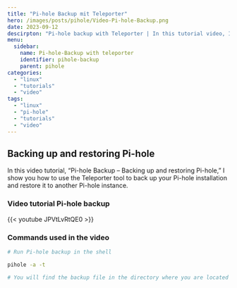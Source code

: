 ```yaml
---
title: "Pi-hole Backup mit Teleporter"
hero: /images/posts/pihole/Video-Pi-hole-Backup.png
date: 2023-09-12
descirpton: "Pi-hole backup with Teleporter | In this tutorial video, I show you how to create a Pihole backup using Teleporter."
menu:
  sidebar:
    name: Pi-hole-Backup with teleporter
    identifier: pihole-backup
    parent: pihole
categories: 
  - "linux"
  - "tutorials"
  - "video"
tags: 
  - "linux"
  - "pi-hole"
  - "tutorials"
  - "video"
---
```


## Backing up and restoring Pi-hole
In this video tutorial, “Pi-hole Backup – Backing up and restoring Pi-hole,” I show you how to use the Teleporter tool to back up your Pi-hole installation and restore it to another Pi-hole instance.
### Video tutorial Pi-hole backup
{{< youtube JPVtLvRtQE0 >}}
### Commands used in the video
```bash
# Run Pi-hole backup in the shell

pihole -a -t

# You will find the backup file in the directory where you are located when you execute the above command.
```


